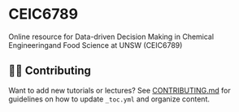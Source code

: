 # CEIC6789
Online resource for 
Data-driven Decision Making in Chemical Engineeringand Food Science 
at UNSW (CEIC6789)

## 🧑‍💻 Contributing
Want to add new tutorials or lectures? See [CONTRIBUTING.md](CONTRIBUTING.md) for guidelines on how to update `_toc.yml` and organize content.

